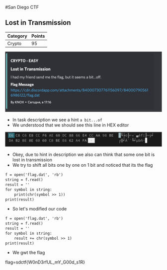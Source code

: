 #San Diego CTF
## Lost in Transmission

Category | Points 
--- | --- 
Crypto| 95

![screen](public/lostInTransmission.png)

- In task description we see a hint `a bit...of`
- We understood that we should see this line in HEX editor

![screen](public/lost_0.png)

- Okey, due to hint in description we also can think that some one bit is lost in transmission
- We try to shift all bits one by one on 1 bit and noticed that its the flag

```
f = open('flag.dat', 'rb')
string = f.read()
result = ''
for symbol in string:
    print(chr(symbol >> 1))
print(result)
``` 

- So let's modified our code

```
f = open('flag.dat', 'rb')
string = f.read()
result = ''
for symbol in string:
    result += chr(symbol >> 1)
print(result)
```

- We gwt the flag

flag=sdctf{W0nD3rfUL_mY_G00d_s1R}
